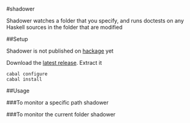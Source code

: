 #shadower

Shadower watches a folder that you specify, and runs doctests on any Haskell sources in the folder that are modified


##Setup

Shadower is not published on [hackage](http://hackage.haskell.org) yet

Download the [latest release](https://github.com/karun012/shadower/releases/latest). Extract it

    cabal configure
    cabal install

##Usage  

###To monitor a specific path
    shadower <path to monitor> 

###To monitor the current folder
    shadower
